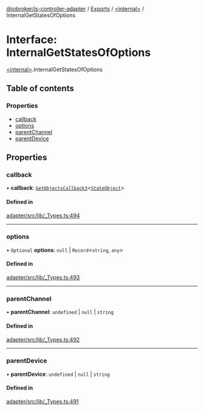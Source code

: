 [@iobroker/js-controller-adapter](../README.md) / [Exports](../modules.md) / [\<internal\>](../modules/internal_.md) / InternalGetStatesOfOptions

# Interface: InternalGetStatesOfOptions

[\<internal\>](../modules/internal_.md).InternalGetStatesOfOptions

## Table of contents

### Properties

- [callback](internal_.InternalGetStatesOfOptions.md#callback)
- [options](internal_.InternalGetStatesOfOptions.md#options)
- [parentChannel](internal_.InternalGetStatesOfOptions.md#parentchannel)
- [parentDevice](internal_.InternalGetStatesOfOptions.md#parentdevice)

## Properties

### callback

• **callback**: [`GetObjectsCallback3`](../modules/internal_.md#getobjectscallback3)\<[`StateObject`](internal_.StateObject.md)\>

#### Defined in

[adapter/src/lib/_Types.ts:494](https://github.com/ioBroker/ioBroker.js-controller/blob/f0c31e77/packages/adapter/src/lib/_Types.ts#L494)

___

### options

• `Optional` **options**: ``null`` \| `Record`\<`string`, `any`\>

#### Defined in

[adapter/src/lib/_Types.ts:493](https://github.com/ioBroker/ioBroker.js-controller/blob/f0c31e77/packages/adapter/src/lib/_Types.ts#L493)

___

### parentChannel

• **parentChannel**: `undefined` \| ``null`` \| `string`

#### Defined in

[adapter/src/lib/_Types.ts:492](https://github.com/ioBroker/ioBroker.js-controller/blob/f0c31e77/packages/adapter/src/lib/_Types.ts#L492)

___

### parentDevice

• **parentDevice**: `undefined` \| ``null`` \| `string`

#### Defined in

[adapter/src/lib/_Types.ts:491](https://github.com/ioBroker/ioBroker.js-controller/blob/f0c31e77/packages/adapter/src/lib/_Types.ts#L491)
